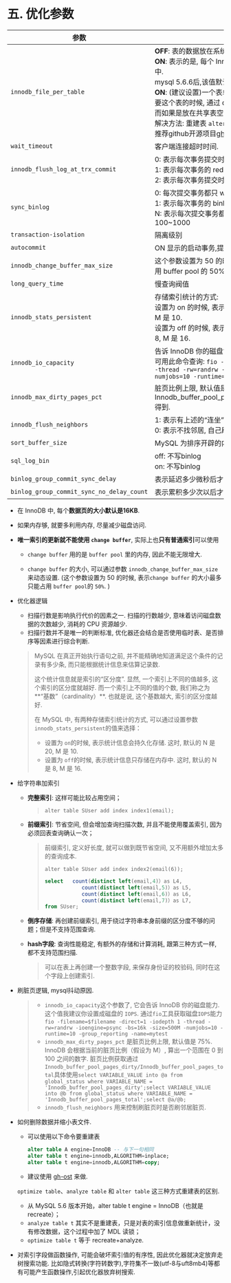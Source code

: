 # 五. 优化参数

| 参数                                      | 说明                                                         |
| ----------------------------------------- | ------------------------------------------------------------ |
| `innodb_file_per_table`                   | **OFF**: 表的数据放在系统共享表空间, 也就是跟数据字典放在一起；<br />**ON**: 表示的是, 每个 InnoDB 表数据存储在一个以 .ibd 为后缀的文件中. <br />         mysql 5.6.6后,该值默认为**ON**.<br />**ON**: (建议设置)一个表单独存储为一个文件更容易管理, 而且在你不需要这个表的时候, 通过 drop table 命令, 系统就会直接删除这个文件.而如果是放在共享表空间中, 即使表删掉了, 空间也是不会回收的. <br />解决方法: 重建表 `alter table A engine=InnoDB` <br />推荐github开源项目[gh-ost](https://github.com/github/gh-ost)来做`online DDL`. |
| `wait_timeout`                            | 客户端连接超时时间.                                          |
| `innodb_flush_log_at_trx_commit`          | 0: 表示每次事务提交时都只是把 redo log 留在 redo log buffer 中 ;<br />1: 表示每次事务的 redo log 都直接持久化到磁盘.(推荐 )<br />2: 表示每次事务提交时都只是把 redo log 写到 page cache.  |
| `sync_binlog`                             | 0: 每次提交事务都只 write, 不 fsync；<br />1: 表示每次事务的 binlog 都持久化到磁盘(推荐)<br />N: 表示每次提交事务都 write, 但累积 N 个事务后才 fsync. 建议100~1000 |
| `transaction-isolation`                   | 隔离级别                                                     |
| `autocommit`                              | ON 显示的启动事务,提交和回滚,                                |
| `innodb_change_buffer_max_size`           | 这个参数设置为 50 的时候, 表示 change buffer 的大小最多只能占用 buffer pool 的 50%.  |
| `long_query_time`                         | 慢查询阀值                                                   |
| `innodb_stats_persistent`                 | 存储索引统计的方式:<br />设置为 on 的时候, 表示统计信息会持久化存储. 这时, 默认的 N 是 20, M 是 10. <br />设置为 off 的时候, 表示统计信息只存储在内存中. 这时, 默认的 N 是 8, M 是 16.  |
| `innodb_io_capacity`                      | 告诉 InnoDB 你的磁盘能力,建议你设置成磁盘的 IOPS.<br />可用此命令查询: `fio -filename=$filename -direct=1 -iodepth 1 -thread -rw=randrw -ioengine=psync -bs=16k -size=500M -numjobs=10 -runtime=10 -group_reporting -name=mytest` |
| `innodb_max_dirty_pages_pct`              | 脏页比例上限, 默认值是 75%,通过Innodb_buffer_pool_pages_dirty/Innodb_buffer_pool_pages_total得到. |
| `innodb_flush_neighbors`                  | 1: 表示有上述的“连坐”机制, <br />0: 表示不找邻居, 自己刷自己的.  |
| `sort_buffer_size`                        | MySQL 为排序开辟的内存（sort_buffer）的大小                  |
| `sql_log_bin`                             | off: 不写binlog<br />on: 不写binlog                          |
| `binlog_group_commit_sync_delay`          | 表示延迟多少微秒后才调用 fsync;                              |
| `binlog_group_commit_sync_no_delay_count` | 表示累积多少次以后才调用 fsync.                              |

- 在 InnoDB 中, 每个**数据页的大小默认是16KB**.

- 如果内存够, 就要多利用内存, 尽量减少磁盘访问.

- **唯一索引的更新就不能使用 `change buffer`**, 实际上也**只有普通索引**可以使用

  - `change buffer` 用的是 `buffer pool` 里的内存, 因此不能无限增大.

  - `change buffer` 的大小, 可以通过参数 `innodb_change_buffer_max_size` 来动态设置. (这个参数设置为 50 的时候, 表示`change buffer` 的大小最多只能占用 `buffer pool`的 `50%`. )

- 优化器逻辑
  - 扫描行数是影响执行代价的因素之一. 扫描的行数越少, 意味着访问磁盘数据的次数越少, 消耗的 CPU 资源越少.
  - 扫描行数并不是唯一的判断标准, 优化器还会结合是否使用临时表、是否排序等因素进行综合判断.
  
  >MySQL 在真正开始执行语句之前, 并不能精确地知道满足这个条件的记录有多少条, 而只能根据统计信息来估算记录数.
  >
  >这个统计信息就是索引的“区分度”. 显然, 一个索引上不同的值越多, 这个索引的区分度就越好. 而一个索引上不同的值的个数, 我们称之为**“基数”（cardinality）**. 也就是说, 这个基数越大, 索引的区分度越好.
  >
  >在 MySQL 中, 有两种存储索引统计的方式, 可以通过设置参数 `innodb_stats_persistent`的值来选择：
  >
  >- 设置为 `on`的时候, 表示统计信息会持久化存储. 这时, 默认的 N 是 20, M 是 10.
  >- 设置为 `off`的时候, 表示统计信息只存储在内存中. 这时, 默认的 N 是 8, M 是 16.
  
- 给字符串加索引
  - **完整索引**: 这样可能比较占用空间；

    > `alter table SUser add index index1(email);`

  - **前缀索引**: 节省空间, 但会增加查询扫描次数, 并且不能使用覆盖索引, 因为必须回表查询确认一次；

    > 前缀索引, 定义好长度, 就可以做到既节省空间, 又不用额外增加太多的查询成本. 
    >
    > `alter table SUser add index index2(email(6));`
    >
    > ```sql
    > select   count(distinct left(email,4)）as L4,  
    >             count(distinct left(email,5)）as L5,  
    >             count(distinct left(email,6)）as L6,  
    >             count(distinct left(email,7)）as L7,
    > from SUser;
    > ```
    >
    >

  - **倒序存储**: 再创建前缀索引, 用于绕过字符串本身前缀的区分度不够的问题；但是不支持范围查询.

  - **hash字段**: 查询性能稳定, 有额外的存储和计算消耗, 跟第三种方式一样, 都不支持范围扫描.

    > 可以在表上再创建一个整数字段, 来保存身份证的校验码, 同时在这个字段上创建索引.

- 刷脏页逻辑, mysql抖动原因.

  > - `innodb_io_capacity`这个参数了, 它会告诉 InnoDB 你的磁盘能力. 这个值我建议你设置成磁盘的 `IOPS`. 通过`fio`工具获取磁盘`IOPS`能力` fio -filename=$filename -direct=1 -iodepth 1 -thread -rw=randrw -ioengine=psync -bs=16k -size=500M -numjobs=10 -runtime=10 -group_reporting -name=mytest `
  > - `innodb_max_dirty_pages_pct` 是脏页比例上限, 默认值是 75%. InnoDB 会根据当前的脏页比例（假设为 M）, 算出一个范围在 0 到 100 之间的数字. 脏页比例获取通过`Innodb_buffer_pool_pages_dirty/Innodb_buffer_pool_pages_total`具体使用`select VARIABLE_VALUE into @a from global_status where VARIABLE_NAME = 'Innodb_buffer_pool_pages_dirty';select VARIABLE_VALUE into @b from global_status where VARIABLE_NAME = 'Innodb_buffer_pool_pages_total';select @a/@b;`
  > - `innodb_flush_neighbors` 用来控制刷脏页时是否刷邻居脏页.
  
- 如何删除数据并缩小表文件.  

  - 可以使用以下命令要重建表

    ```sql
    alter table A engine=InnoDB -- 与下一句相同
    alter table t engine=innodb,ALGORITHM=inplace;
    alter table t engine=innodb,ALGORITHM=copy;
    ```

  - 建议使用 [gh-ost](https://github.com/github/gh-ost) 来做.

  `optimize table`、`analyze table` 和 `alter table` 这三种方式重建表的区别.

  - 从 MySQL 5.6 版本开始，alter table t engine = InnoDB（也就是 recreate）；
  - `analyze table t` 其实不是重建表，只是对表的索引信息做重新统计，没有修改数据，这个过程中加了 MDL 读锁；
  - `optimize table t` 等于 recreate+analyze.

- 对索引字段做函数操作, 可能会破坏索引值的有序性, 因此优化器就决定放弃走树搜索功能. 比如隐式转换(字符转数字),字符集不一致(utf-8与uft8mb4)等都有可能产生函数操作,引起优化器放弃树搜索.
